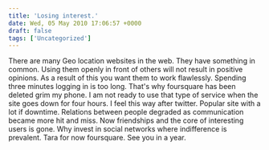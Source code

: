 ```yaml
---
title: 'Losing interest.'
date: Wed, 05 May 2010 17:06:57 +0000
draft: false
tags: ['Uncategorized']
---
```


There are many Geo location websites in the web. They have something in common. Using them openly in front of others will not result in positive opinions. As a result of this you want them to work flawlessly. Spending three minutes logging in is too long. That's why foursquare has been deleted grim my phone. I am not ready to use that type of service when the site goes down for four hours. I feel this way after twitter. Popular site with a lot if downtime. Relations between people degraded as communication became more hit and miss. Now friendships and the core of interesting users is gone. Why invest in social networks where indifference is prevalent. Tara for now foursquare. See you in a year.